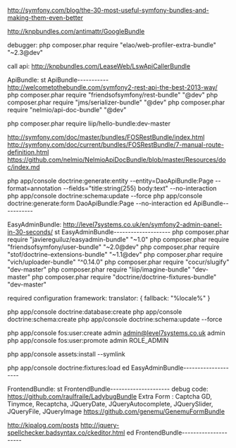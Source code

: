 
http://symfony.com/blog/the-30-most-useful-symfony-bundles-and-making-them-even-better

http://knpbundles.com/antimattr/GoogleBundle

debugger:
php composer.phar require "elao/web-profiler-extra-bundle" "~2.3@dev"

call api:
http://knpbundles.com/LeaseWeb/LswApiCallerBundle

ApiBundle:
st ApiBundle-----------
http://welcometothebundle.com/symfony2-rest-api-the-best-2013-way/
php composer.phar require "friendsofsymfony/rest-bundle" "@dev"
php composer.phar require "jms/serializer-bundle" "@dev"
php composer.phar require "nelmio/api-doc-bundle" "@dev"

php composer.phar require liip/hello-bundle:dev-master

http://symfony.com/doc/master/bundles/FOSRestBundle/index.html
http://symfony.com/doc/current/bundles/FOSRestBundle/7-manual-route-definition.html
https://github.com/nelmio/NelmioApiDocBundle/blob/master/Resources/doc/index.md


php app/console doctrine:generate:entity --entity=DaoApiBundle:Page --format=annotation --fields="title:string(255) body:text" --no-interaction
php app/console doctrine:schema:update --force
php app/console doctrine:generate:form DaoApiBundle:Page --no-interaction
ed ApiBundle-----------

EasyAdminBundle: http://level7systems.co.uk/en/symfony2-admin-panel-in-30-seconds/
st EasyAdminBundle--------------------
php composer.phar require "javiereguiluz/easyadmin-bundle" "~1.0"
php composer.phar require "friendsofsymfony/user-bundle" "~2.0@dev"
php composer.phar require "stof/doctrine-extensions-bundle" "~1.1@dev"
php composer.phar require "vich/uploader-bundle" "^0.14.0"
php composer.phar require "cocur/slugify" "dev-master"
php composer.phar require "liip/imagine-bundle" "dev-master"
php composer.phar require "doctrine/doctrine-fixtures-bundle" "dev-master"

required configuration
framework:
    translator: { fallback: "%locale%" }

php app/console doctrine:database:create
php app/console doctrine:schema:create
php app/console doctrine:schema:update --force
    
php app/console fos:user:create admin admin@level7systems.co.uk admin
php app/console fos:user:promote admin ROLE_ADMIN

php app/console assets:install --symlink

php app/console doctrine:fixtures:load
ed EasyAdminBundle--------------------

FrontendBundle:
st FrontendBundle---------------------
debug code:
https://github.com/raulfraile/LadybugBundle
Extra Form : Captcha GD, Tinymce, Recaptcha, JQueryDate, JQueryAutocomplete, JQuerySlider, JQueryFile, JQueryImage
https://github.com/genemu/GenemuFormBundle


http://kipalog.com/posts
http://jquery-spellchecker.badsyntax.co/ckeditor.html
ed FrontendBundle---------------------